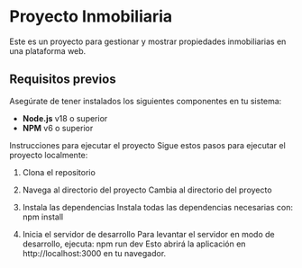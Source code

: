 # Proyecto Inmobiliaria

Este es un proyecto para gestionar y mostrar propiedades inmobiliarias en una plataforma web.

## Requisitos previos

Asegúrate de tener instalados los siguientes componentes en tu sistema:

- **Node.js** v18 o superior
- **NPM** v6 o superior

Instrucciones para ejecutar el proyecto
Sigue estos pasos para ejecutar el proyecto localmente:

1. Clona el repositorio

2. Navega al directorio del proyecto
Cambia al directorio del proyecto

3. Instala las dependencias
Instala todas las dependencias necesarias con:
npm install

4. Inicia el servidor de desarrollo
Para levantar el servidor en modo de desarrollo, ejecuta:
npm run dev
Esto abrirá la aplicación en http://localhost:3000 en tu navegador.
